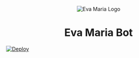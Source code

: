 <p align="center">
  <img src="assets/logo.jpg" alt="Eva Maria Logo">
</p>
<h1 align="center">
  <b>Eva Maria Bot</b>
</h1>


<a href="https://github.com/ATHIF-EFX/EvaMaria-ExtraFeatures">
  <img src="https://www.herokucdn.com/deploy/button.svg" alt="Deploy">
</a>
</p>
</details>
